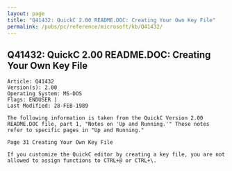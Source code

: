```yaml
---
layout: page
title: "Q41432: QuickC 2.00 README.DOC: Creating Your Own Key File"
permalink: /pubs/pc/reference/microsoft/kb/Q41432/
---
```


## Q41432: QuickC 2.00 README.DOC: Creating Your Own Key File

	Article: Q41432
	Version(s): 2.00
	Operating System: MS-DOS
	Flags: ENDUSER |
	Last Modified: 28-FEB-1989
	
	The following information is taken from the QuickC Version 2.00
	README.DOC file, part 1, "Notes on 'Up and Running.'" These notes
	refer to specific pages in "Up and Running."
	
	Page 31 Creating Your Own Key File
	
	If you customize the QuickC editor by creating a key file, you are not
	allowed to assign functions to CTRL+@ or CTRL+\.
